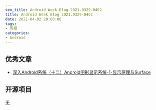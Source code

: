 ```yaml
---
seo_title: Android Week Blog 2021.0329-0402
title: Android Week Blog 2021.0329-0402
date: 2021-04-02 20:00:00
tags: 
- 周报
categories: 
- Android
---
```


## 优秀文章

- [深入Android系统（十二）Android图形显示系统-1-显示原理与Surface](https://juejin.cn/post/6944960866404007944)


## 开源项目

无
